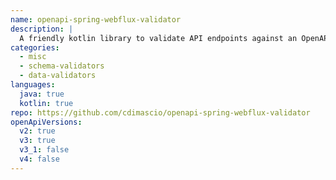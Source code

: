 ```yaml
---
name: openapi-spring-webflux-validator
description: |
  A friendly kotlin library to validate API endpoints against an OpenAPI description document.
categories:
  - misc
  - schema-validators
  - data-validators
languages:
  java: true
  kotlin: true
repo: https://github.com/cdimascio/openapi-spring-webflux-validator
openApiVersions:
  v2: true
  v3: true
  v3_1: false
  v4: false
---
```

